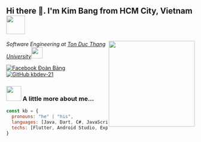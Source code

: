 <h2> Hi there 👋. I'm Kim Bang from HCM City, Vietnam <img src="https://media1.tenor.com/m/3UOMhMRw_9gAAAAC/t%C3%B4i-y%C3%AAu-vi%E1%BB%87t-nam-vi%E1%BB%87t-nam-s%C3%A1ng-ng%E1%BB%9Di.gif" width="50"></h2>
<img align='right' src="https://media.giphy.com/media/ZVik7pBtu9dNS/giphy.gif" width="230">

<p><em>Software Engineering at <a href="https://tdtu.edu.vn">Ton Duc Thang University</a><img src="https://media.giphy.com/media/fYSnHlufseco8Fh93Z/giphy.gif" width="30"></em></p>

[![Facebook Đoàn Bảng](https://img.shields.io/badge/facebook-blue?logo=facebook)](https://www.facebook.com/profile.php?id=100011902239010)
[![GitHub kbdev-21](https://img.shields.io/badge/github-grey?logo=github)](https://github.com/kbdev-21)

### <img src="https://media.giphy.com/media/VgCDAzcKvsR6OM0uWg/giphy.gif" width="40"> A little more about me...  

```javascript
const kb = {
  pronouns: "he" | "his",
  languages: [Java, Dart, C#, JavaScript, HTML, CSS, Python],
  techs: [Flutter, Android Studio, ExpressJS, ReactJS, .NET, Unity],
}
```
